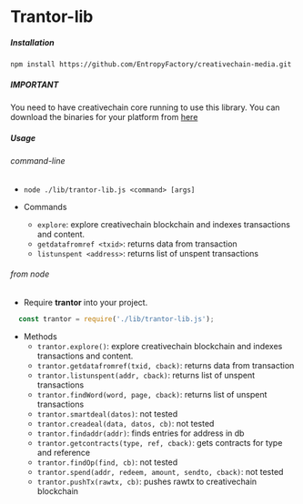 # Trantor-lib

##### Installation

```
npm install https://github.com/EntropyFactory/creativechain-media.git
```

##### IMPORTANT
You need to have creativechain core running to use this library.
You can download the binaries for your platform from [here](https://binaries.creativechain.net/)

##### Usage
###### command-line
  * `node ./lib/trantor-lib.js <command> [args]`

  * Commands
    * `explore`: explore creativechain blockchain and indexes transactions and content.
    * `getdatafromref <txid>`: returns data from transaction
    * `listunspent <address>`: returns list of unspent transactions

###### from node
  * Require **trantor** into your project.
  ```js
    const trantor = require('./lib/trantor-lib.js');
  ```
  * Methods
      * `trantor.explore()`: explore creativechain blockchain and indexes transactions and content.
      * `trantor.getdatafromref(txid, cback)`: returns data from transaction
      * `trantor.listunspent(addr, cback)`: returns list of unspent transactions
      * `trantor.findWord(word, page, cback)`: returns list of unspent transactions
      * `trantor.smartdeal(datos)`: not tested
      * `trantor.creadeal(data, datos, cb)`: not tested
      * `trantor.findaddr(addr)`: finds entries for address in db
      * `trantor.getcontracts(type, ref, cback)`: gets contracts for type and reference
      * `trantor.findOp(find, cb)`: not tested
      * `trantor.spend(addr, redeem, amount, sendto, cback)`: not tested
      * `trantor.pushTx(rawtx, cb)`: pushes rawtx to creativechain blockchain
